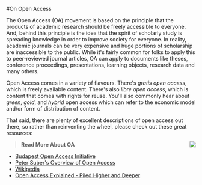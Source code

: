 #On Open Access

The Open Access (OA) movement is based on the principle that the products of academic research should be freely accessible to everyone. And, behind this principle is the idea that the spirit of scholarly study is spreading knowledge in order to improve society for everyone. In reality, academic journals can be very expensive and huge portions of scholarship are inaccessible to the public. While it's fairly common for folks to apply this to peer-reviewed journal articles, OA can apply to documents like theses, conference proceedings, presentations, learning objects, research data and many others. 

Open Access comes in a variety of flavours. There's *gratis open access*, which is freely available content. There's also *libre open access*, which is content that comes with rights for reuse. You'll also commonly hear about *green*, *gold*, and *hybrid* open access which can refer to the economic model and/or form of distribution of content. 

That said, there are plenty of excellent descriptions of open access out there, so rather than reinventing the wheel, please check out these great resources:

>**Read More About OA** <img src="http://media.lib.unb.ca/openaccess/images/oa_plos_trans.png" style="float:right;"/> 
- [Budapest Open Access Initiative](http://www.budapestopenaccessinitiative.org/)
- [Peter Suber's Overview of Open Access](http://legacy.earlham.edu/~peters/fos/overview.htm)
- [Wikipedia](https://en.wikipedia.org/wiki/Open_access)
- [Open Access Explained - Piled Higher and Deeper](https://www.youtube.com/watch?v=L5rVH1KGBCY)

